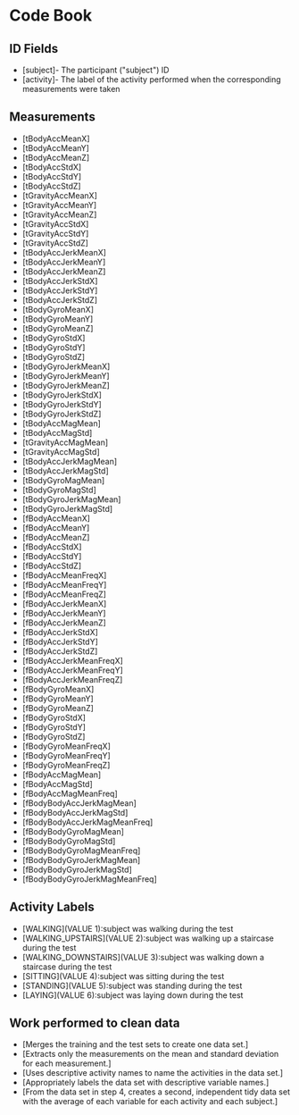 # Code Book

## ID Fields
* [subject]- The participant ("subject") ID
* [activity]- The label of the activity performed when the corresponding measurements were taken

## Measurements

* [tBodyAccMeanX]
* [tBodyAccMeanY]
* [tBodyAccMeanZ]
* [tBodyAccStdX]
* [tBodyAccStdY]
* [tBodyAccStdZ]
* [tGravityAccMeanX]
* [tGravityAccMeanY]
* [tGravityAccMeanZ]
* [tGravityAccStdX]
* [tGravityAccStdY]
* [tGravityAccStdZ]
* [tBodyAccJerkMeanX]
* [tBodyAccJerkMeanY]
* [tBodyAccJerkMeanZ]
* [tBodyAccJerkStdX]
* [tBodyAccJerkStdY]
* [tBodyAccJerkStdZ]
* [tBodyGyroMeanX]
* [tBodyGyroMeanY]
* [tBodyGyroMeanZ]
* [tBodyGyroStdX]
* [tBodyGyroStdY]
* [tBodyGyroStdZ]
* [tBodyGyroJerkMeanX]
* [tBodyGyroJerkMeanY]
* [tBodyGyroJerkMeanZ]
* [tBodyGyroJerkStdX]
* [tBodyGyroJerkStdY]
* [tBodyGyroJerkStdZ]
* [tBodyAccMagMean]
* [tBodyAccMagStd]
* [tGravityAccMagMean]
* [tGravityAccMagStd]
* [tBodyAccJerkMagMean]
* [tBodyAccJerkMagStd]
* [tBodyGyroMagMean]
* [tBodyGyroMagStd]
* [tBodyGyroJerkMagMean]
* [tBodyGyroJerkMagStd]
* [fBodyAccMeanX]
* [fBodyAccMeanY]
* [fBodyAccMeanZ]
* [fBodyAccStdX]
* [fBodyAccStdY]
* [fBodyAccStdZ]
* [fBodyAccMeanFreqX]
* [fBodyAccMeanFreqY]
* [fBodyAccMeanFreqZ]
* [fBodyAccJerkMeanX]
* [fBodyAccJerkMeanY]
* [fBodyAccJerkMeanZ]
* [fBodyAccJerkStdX]
* [fBodyAccJerkStdY]
* [fBodyAccJerkStdZ]
* [fBodyAccJerkMeanFreqX]
* [fBodyAccJerkMeanFreqY]
* [fBodyAccJerkMeanFreqZ]
* [fBodyGyroMeanX]
* [fBodyGyroMeanY]
* [fBodyGyroMeanZ]
* [fBodyGyroStdX]
* [fBodyGyroStdY]
* [fBodyGyroStdZ]
* [fBodyGyroMeanFreqX]
* [fBodyGyroMeanFreqY]
* [fBodyGyroMeanFreqZ]
* [fBodyAccMagMean]
* [fBodyAccMagStd]
* [fBodyAccMagMeanFreq]
* [fBodyBodyAccJerkMagMean]
* [fBodyBodyAccJerkMagStd]
* [fBodyBodyAccJerkMagMeanFreq]
* [fBodyBodyGyroMagMean]
* [fBodyBodyGyroMagStd]
* [fBodyBodyGyroMagMeanFreq]
* [fBodyBodyGyroJerkMagMean]
* [fBodyBodyGyroJerkMagStd]
* [fBodyBodyGyroJerkMagMeanFreq]

## Activity Labels
* [WALKING](VALUE 1):subject was walking during the test
* [WALKING_UPSTAIRS](VALUE 2):subject was walking up a staircase during the test
* [WALKING_DOWNSTAIRS](VALUE 3):subject was walking down a staircase during the test
* [SITTING](VALUE 4):subject was sitting during the test
* [STANDING](VALUE 5):subject was standing during the test
* [LAYING](VALUE 6):subject was laying down during the test

## Work performed to clean data
* [Merges the training and the test sets to create one data set.]
* [Extracts only the measurements on the mean and standard deviation for each measurement.]
* [Uses descriptive activity names to name the activities in the data set.]
* [Appropriately labels the data set with descriptive variable names.]
* [From the data set in step 4, creates a second, independent tidy data set with the average of each variable for each activity and each subject.]